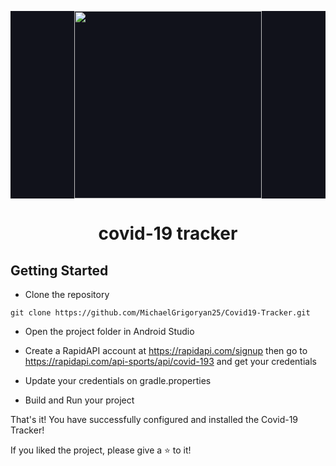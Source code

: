 <p style="background-color: #11121B" align="center">
  <img height="300" src="https://mir-s3-cdn-cf.behance.net/project_modules/disp/7f115d94606771.5e832a7fd62bf.gif" />
</p>

<h1 align="center">covid-19 tracker</h1>

## Getting Started
- Clone the repository

```shell
git clone https://github.com/MichaelGrigoryan25/Covid19-Tracker.git
```

- Open the project folder in Android Studio
- Create a RapidAPI account at https://rapidapi.com/signup then go to https://rapidapi.com/api-sports/api/covid-193 and get your credentials
- Update your credentials on gradle.properties

- Build and Run your project

That's it! You have successfully configured and installed the Covid-19 Tracker!

If you liked the project, please give a ⭐ to it!
